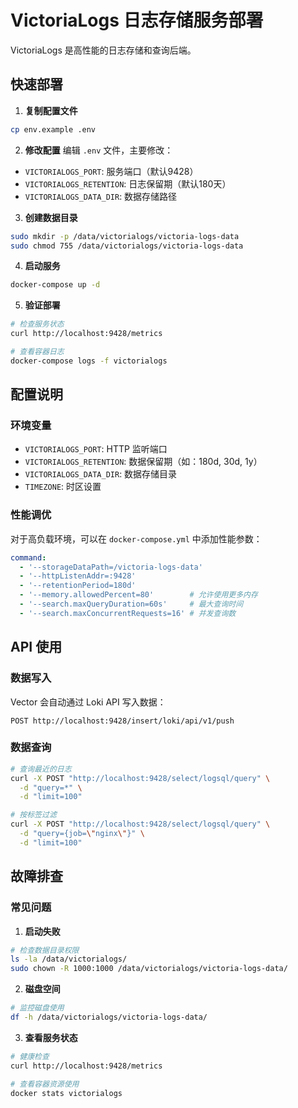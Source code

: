 # VictoriaLogs 日志存储服务部署

VictoriaLogs 是高性能的日志存储和查询后端。

## 快速部署

1. **复制配置文件**
```bash
cp env.example .env
```

2. **修改配置**
编辑 `.env` 文件，主要修改：
- `VICTORIALOGS_PORT`: 服务端口（默认9428）
- `VICTORIALOGS_RETENTION`: 日志保留期（默认180天）
- `VICTORIALOGS_DATA_DIR`: 数据存储路径

3. **创建数据目录**
```bash
sudo mkdir -p /data/victorialogs/victoria-logs-data
sudo chmod 755 /data/victorialogs/victoria-logs-data
```

4. **启动服务**
```bash
docker-compose up -d
```

5. **验证部署**
```bash
# 检查服务状态
curl http://localhost:9428/metrics

# 查看容器日志
docker-compose logs -f victorialogs
```

## 配置说明

### 环境变量

- `VICTORIALOGS_PORT`: HTTP 监听端口
- `VICTORIALOGS_RETENTION`: 数据保留期（如：180d, 30d, 1y）
- `VICTORIALOGS_DATA_DIR`: 数据存储目录
- `TIMEZONE`: 时区设置

### 性能调优

对于高负载环境，可以在 `docker-compose.yml` 中添加性能参数：

```yaml
command:
  - '--storageDataPath=/victoria-logs-data'
  - '--httpListenAddr=:9428'
  - '--retentionPeriod=180d'
  - '--memory.allowedPercent=80'        # 允许使用更多内存
  - '--search.maxQueryDuration=60s'     # 最大查询时间
  - '--search.maxConcurrentRequests=16' # 并发查询数
```

## API 使用

### 数据写入

Vector 会自动通过 Loki API 写入数据：
```
POST http://localhost:9428/insert/loki/api/v1/push
```

### 数据查询

```bash
# 查询最近的日志
curl -X POST "http://localhost:9428/select/logsql/query" \
  -d "query=*" \
  -d "limit=100"

# 按标签过滤
curl -X POST "http://localhost:9428/select/logsql/query" \
  -d "query={job=\"nginx\"}" \
  -d "limit=100"
```

## 故障排查

### 常见问题

1. **启动失败**
```bash
# 检查数据目录权限
ls -la /data/victorialogs/
sudo chown -R 1000:1000 /data/victorialogs/victoria-logs-data/
```

2. **磁盘空间**
```bash
# 监控磁盘使用
df -h /data/victorialogs/victoria-logs-data/
```

3. **查看服务状态**
```bash
# 健康检查
curl http://localhost:9428/metrics

# 查看容器资源使用
docker stats victorialogs
``` 